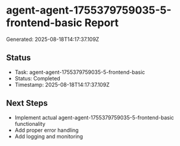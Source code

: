 # agent-agent-1755379759035-5-frontend-basic Report

Generated: 2025-08-18T14:17:37.109Z

## Status
- Task: agent-agent-1755379759035-5-frontend-basic
- Status: Completed
- Timestamp: 2025-08-18T14:17:37.109Z

## Next Steps
- Implement actual agent-agent-1755379759035-5-frontend-basic functionality
- Add proper error handling
- Add logging and monitoring

